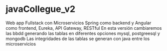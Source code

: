 # javaCollegue_v2
Web app Fullstack con Microservicios Spring como backend y Angular como frontend, Eureka, API Gateway, RESTful
En esta versión cambiaremos las bbdd generando las tablas en diferentes opciones mysql, postgreesql y mongodb
Las integridades de las tablas se generan con java entre los microservicios
